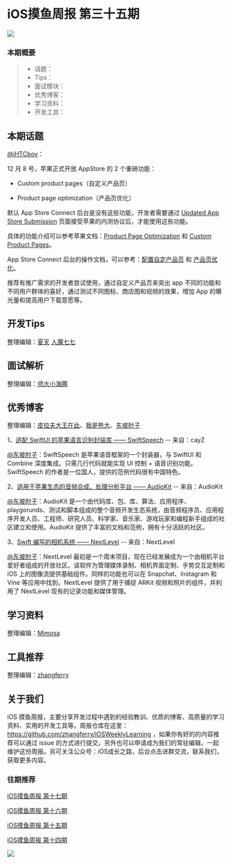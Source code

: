 # iOS摸鱼周报 第三十五期

![](https://gitee.com/zhangferry/Images/raw/master/gitee/iOS摸鱼周报模板.png)

### 本期概要

> * 话题：
> * Tips：
> * 面试模块：
> * 优秀博客：
> * 学习资料：
> * 开发工具：

## 本期话题

[@iHTCboy](https://ihtcboy.com)：

12 月 8 号，苹果正式开放 AppStore 的 2 个重磅功能：

* Custom product pages（自定义产品页）

* Product page optimization（产品页优化）

默认 App Store Connect 后台是没有这些功能，开发者需要通过 [Updated App Store Submission](https://developer.apple.com/app-store-connect/submission-update/) 页面接受苹果的内测协议后，才能使用这些功能。

具体的功能介绍可以参考苹果文档：[Product Page Optimization](https://developer.apple.com/app-store/product-page-optimization/) 和 [Custom Product Pages](https://developer.apple.com/app-store/custom-product-pages/)。

App Store Connect 后台的操作文档，可以参考：[配置自定产品页](https://help.apple.com/app-store-connect/#/dev3a2998d9f) 和 [产品页优化](https://help.apple.com/app-store-connect/#/dev6aa9d8d7b)。

推荐有推广需求的开发者尝试使用，通过自定义产品页来突出 app 不同的功能和不同用户群体的喜好，通过测试不同图标、商店图和视频的效果，增加 App 的曝光量和提高用户下载意愿等。


## 开发Tips

整理编辑：[夏天](https://juejin.cn/user/3298190611456638) [人魔七七](https://github.com/renmoqiqi)



## 面试解析

整理编辑：[师大小海腾](https://juejin.cn/user/782508012091645/posts)


## 优秀博客

整理编辑：[皮拉夫大王在此](https://www.jianshu.com/u/739b677928f7)、[我是熊大](https://juejin.cn/user/1151943916921885)、[东坡肘子](https://www.fatbobman.com)

1、[适配 SwiftUI 的苹果语言识别封装库 —— SwiftSpeech](https://github.com/Cay-Zhang/SwiftSpeech "@cayZ：适配 SwiftUI 的苹果语言识别封装库 —— SwiftSpeech") -- 来自：cayZ

[@东坡肘子](https://www.fatbobman.com/)：SwiftSpeech 是苹果语音框架的一个封装器，与 SwiftUI 和 Combine 深度集成。只需几行代码就能实现 UI 控制 + 语音识别功能。SwiftSpeech 的作者是一位国人，提供的范例代码很有中国特色。

2、[适用于苹果生态的音频合成、处理分析平台 —— AudioKit](https://github.com/AudioKit/AudioKit "@AudioKit：适用于苹果生态的音频合成、处理分析平台 —— AudioKit") -- 来自：AudioKit

[@东坡肘子](https://www.fatbobman.com/)：AudioKit 是一个由代码库、包、库、算法、应用程序、playgorunds、测试和脚本组成的整个音频开发生态系统，由音频程序员、应用程序开发人员、工程师、研究人员、科学家、音乐家、游戏玩家和编程新手组成的社区建立和使用。AudioKit 提供了丰富的文档和范例，拥有十分活跃的社区。

3、[Swift 编写的相机系统 —— NextLevel](https://github.com/NextLevel/NextLevel "@NextLevel：Swift 编写的相机系统 —— NextLevel") -- 来自：NextLevel

[@东坡肘子](https://www.fatbobman.com/)：NextLevel 最初是一个周末项目，现在已经发展成为一个由相机平台爱好者组成的开放社区。该软件为管理媒体录制、相机界面定制、手势交互定制和 iOS 上的图像流提供基础组件。同样的功能也可以在 Snapchat、Instagram 和 Vine 等应用中找到。NextLevel 提供了用于捕捉 ARKit 视频和照片的组件，并利用了 NextLevel 现有的记录功能和媒体管理。

## 学习资料

整理编辑：[Mimosa](https://juejin.cn/user/1433418892590136)



## 工具推荐

整理编辑：[zhangferry](https://zhangferry.com)

## 关于我们

iOS 摸鱼周报，主要分享开发过程中遇到的经验教训、优质的博客、高质量的学习资料、实用的开发工具等。周报仓库在这里：https://github.com/zhangferry/iOSWeeklyLearning ，如果你有好的的内容推荐可以通过 issue 的方式进行提交。另外也可以申请成为我们的常驻编辑，一起维护这份周报。另可关注公众号：iOS成长之路，后台点击进群交流，联系我们，获取更多内容。

### 往期推荐

[iOS摸鱼周报 第十七期](https://mp.weixin.qq.com/s/3vukUOskJzoPyES2R7rJNg)

[iOS摸鱼周报 第十六期](https://mp.weixin.qq.com/s/nuij8iKsARAF2rLwkVtA8w)

[iOS摸鱼周报 第十五期](https://mp.weixin.qq.com/s/6thW_YKforUy_EMkX0OVxA)

[iOS摸鱼周报 第十四期](https://mp.weixin.qq.com/s/br4DUrrtj9-VF-VXnTIcZw)

![](https://gitee.com/zhangferry/Images/raw/master/iOSWeeklyLearning/WechatIMG384.jpeg)

